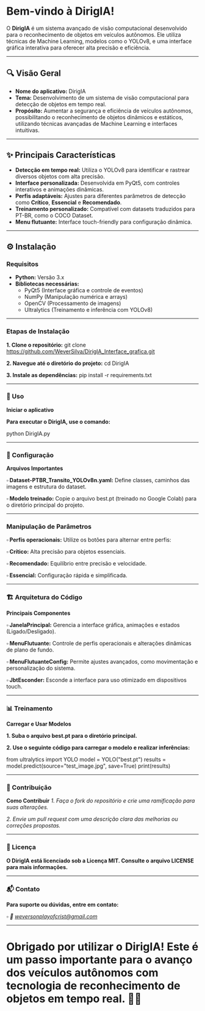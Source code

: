 # Bem-vindo à DirigIA!

O **DirigIA** é um sistema avançado de visão computacional desenvolvido para o reconhecimento de objetos em veículos autônomos. Ele utiliza técnicas de Machine Learning, modelos como o YOLOv8, e uma interface gráfica interativa para oferecer alta precisão e eficiência.

---

## 🔍 Visão Geral

- **Nome do aplicativo:** DirigIA
- **Tema:** Desenvolvimento de um sistema de visão computacional para detecção de objetos em tempo real.
- **Propósito:** Aumentar a segurança e eficiência de veículos autônomos, possibilitando o reconhecimento de objetos dinâmicos e estáticos, utilizando técnicas avançadas de Machine Learning e interfaces intuitivas.

---

## ✨ Principais Características

- **Detecção em tempo real:** Utiliza o YOLOv8 para identificar e rastrear diversos objetos com alta precisão.
- **Interface personalizada:** Desenvolvida em PyQt5, com controles interativos e animações dinâmicas.
- **Perfis adaptáveis:** Ajustes para diferentes parâmetros de detecção como **Crítico**, **Essencial** e **Recomendado**.
- **Treinamento personalizado:** Compatível com datasets traduzidos para PT-BR, como o COCO Dataset.
- **Menu flutuante:** Interface touch-friendly para configuração dinâmica.

---

## ⚙️ Instalação

### **Requisitos**
- **Python:** Versão 3.x
- **Bibliotecas necessárias:**
  - PyQt5 (Interface gráfica e controle de eventos)
  - NumPy (Manipulação numérica e arrays)
  - OpenCV (Processamento de imagens)
  - Ultralytics (Treinamento e inferência com YOLOv8)

---

### **Etapas de Instalação**
**1. Clone o repositório:**
git clone https://github.com/WeverSilva/DirigIA_Interface_grafica.git
   
**2. Navegue até o diretório do projeto:**
  cd DirigIA

**3. Instale as dependências:**
  pip install -r requirements.txt

---

### **🚀 Uso**

**Iniciar o aplicativo**

**Para executar o DirigIA, use o comando:**

python DirigIA.py

---

### **🔧 Configuração**

**Arquivos Importantes**

**▫ Dataset-PTBR_Transito_YOLOv8n.yaml:** Define classes, caminhos das imagens e estrutura do dataset.

**▫ Modelo treinado:** Copie o arquivo best.pt (treinado no Google Colab) para o diretório principal do projeto.

---

### **Manipulação de Parâmetros**

**▫ Perfis operacionais:** Utilize os botões para alternar entre perfis:

  **▫ Crítico:** Alta precisão para objetos essenciais.

  **▫ Recomendado:** Equilíbrio entre precisão e velocidade.

  **▫ Essencial:** Configuração rápida e simplificada.

---

### **🏗️ Arquitetura do Código**

**Principais Componentes**

**▫ JanelaPrincipal:** Gerencia a interface gráfica, animações e estados (Ligado/Desligado).

**▫ MenuFlutuante:** Controle de perfis operacionais e alterações dinâmicas de plano de fundo.

**▫ MenuFlutuanteConfig:** Permite ajustes avançados, como movimentação e personalização do sistema.

**▫ JbtEsconder:** Esconde a interface para uso otimizado em dispositivos touch.

---

### **📊 Treinamento**

**Carregar e Usar Modelos**

**1. Suba o arquivo best.pt para o diretório principal.**

**2. Use o seguinte código para carregar o modelo e realizar inferências:**

from ultralytics import YOLO
model = YOLO("best.pt")
results = model.predict(source="test_image.jpg", save=True)
print(results)

---

### 🤝 Contribuição
**Como Contribuir**
*1. Faça o fork do repositório e crie uma ramificação para suas alterações.*

*2. Envie um pull request com uma descrição clara das melhorias ou correções propostas.*

---

### 📜 Licença
**O DirigIA está licenciado sob a Licença MIT. Consulte o arquivo LICENSE para mais informações.**

---

### 📬 Contato
**Para suporte ou dúvidas, entre em contato:**

*▫ 📧 weversonplayofcrist@gmail.com*

---

# Obrigado por utilizar o DirigIA! Este é um passo importante para o avanço dos veículos autônomos com tecnologia de reconhecimento de objetos em tempo real. 🚗✨
